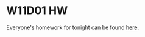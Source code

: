 # W11D01 HW
Everyone's homework for tonight can be found [here](https://github.com/ga-dc/wdidc5_project4#wednesday-hw-27-may).
